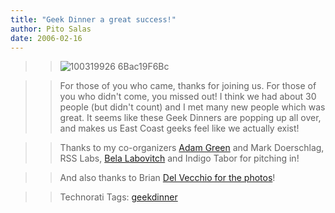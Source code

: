 ```yaml
---
title: "Geek Dinner a great success!"
author: Pito Salas
date: 2006-02-16
---
```



>>

>> ![100319926
6Bac19F6Bc](https://i0.wp.com/s3.media.squarespace.com/production/1075723/12829350/weblogs/100319926_6bac19f6bc.jpg?resize=200%2C133)

>>

>> For those of you who came, thanks for joining us. For those of you who
didn't come, you missed out! I think we had about 30 people (but didn't count)
and I met many new people which was great. It seems like these Geek Dinners
are popping up all over, and makes us East Coast geeks feel like we actually
exist!

>>

>> Thanks to my co-organizers [Adam Green](<http://www.darwinianweb.com/>) and
Mark Doerschlag, RSS Labs, [Bela
Labovitch](<http://blogs.opml.org/BelaLabovitch>) and Indigo Tabor for
pitching in!

>>

>> And also thanks to Brian [Del Vecchio for the
photos](<http://www.flickr.com/photos/hybernaut/sets/72057594065157024/show/>)!

>>

>> Technorati Tags: [geekdinner](<http://www.technorati.com/tag/geekdinner>)


